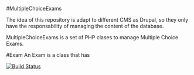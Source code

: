 #MultipleChoiceExams

The idea of this repository is adapt to different CMS as Drupal, so they only have the responsability of managing the content of the database.

MultipleChoiceExams is a set of PHP clases to manage Multiple Choice Exams.

#Exam
An Exam is a class that has 

[![Build Status](https://travis-ci.org/mariano-dagostino/MultipleChoiceExams.svg?branch=master)](https://travis-ci.org/mariano-dagostino/MultipleChoiceExams)
